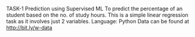 TASK-1 Prediction using Supervised ML
To predict the percentage of an student based on the no. of study hours.
This is a simple linear regression task as it involves just 2 variables.
Language: Python
Data can be found at http://bit.ly/w-data
